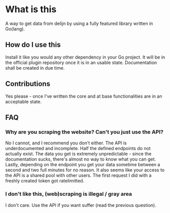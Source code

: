 # What is this
A way to get data from delijn by using a fully featured library written in Go(lang).

## How do I use this
Install it like you would any other dependency in your Go project. It will be in the official plugin repository once it is in an usable state. Documentation shall be created in due time.

## Contributions
Yes please - once I've written the core and at base functionalities are in an acceptable state.

## FAQ
### Why are you scraping the website? Can't you just use the API?
No I cannot, and I recommend you don't either. The API is underdocumented and incomplete. Half the defined endpoints do not actually exist. The data you get is extremely unpredictable - since the documentation sucks, there's almost no way to know what you can get. Lastly, depending on the endpoint you get your data sometime between a second and two full minutes for no reason. It also seems like your access to the API is a shared pool with other users. The first request I did with a freshly created token got ratelimitted.

### I don't like this, (web)scraping is illegal / gray area
I don't care. Use the API if you want suffer (read the previous question).
